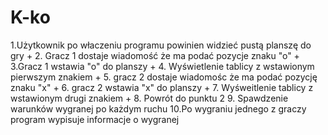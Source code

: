 # K-ko
1.Użytkownik po właczeniu programu powinien widzieć pustą planszę do gry +
2. Gracz 1 dostaje wiadomość że ma podać pozycje znaku "o" +
3.Gracz 1 wstawia "o"  do planszy +
4. Wyświetlenie tablicy z wstawionym pierwszym znakiem +
5. gracz 2 dostaje wiadomośc że ma podać pozycję znaku "x" +
6. gracz 2 wstawia "x" do planszy +
7. Wyśweitlenie tablicy z wstawionym drugi znakiem +
8. Powrót do punktu 2
9. Spawdzenie warunków wygranej po każdym ruchu
10.Po wygraniu jednego z graczy program wypisuje informacje o wygranej